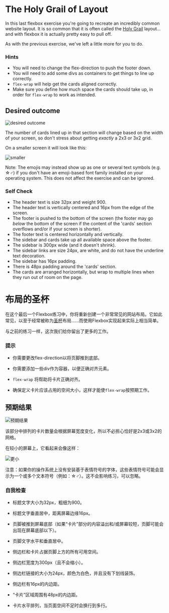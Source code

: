 # The Holy Grail of Layout

In this last flexbox exercise you're going to recreate an incredibly common website layout. It is so common that it is often called the [Holy Grail](https://www.google.com/search?q=holy+grail+layout&tbm=isch&sclient=img) layout... and with flexbox it is actually pretty easy to pull off.

As with the previous exercise, we've left a little more for you to do.

### Hints
- You will need to change the flex-direction to push the footer down.
- You will need to add some divs as containers to get things to line up correctly.
- `flex-wrap` will help get the cards aligned correctly.
-  Make sure you define how much space the cards should take up, in order for `flex-wrap` to work as intended.

## Desired outcome

![desired outcome](./desired-outcome.png)

The number of cards lined up in that section will change based on the width of your screen, so don't stress about getting _exactly_ a 2x3 or 3x2 grid.

On a smaller screen it will look like this:

![smaller](./desired-outcome-smaller.png)

Note: The emojis may instead show up as one or several text symbols (e.g. &#9734;&#9794;) if you don't have an emoji-based font family installed on your operating system. This does not affect the exercise and can be ignored.

### Self Check
- The header text is size 32px and weight 900.
- The header text is vertically centered and 16px from the edge of the screen.
- The footer is pushed to the bottom of the screen (the footer may go _below_ the bottom of the screen if the content of the 'cards' section overflows and/or if your screen is shorter).
- The footer text is centered horizontally and vertically.
- The sidebar and cards take up all available space above the footer.
- The sidebar is 300px wide (and it doesn't shrink).
- The sidebar links are size 24px, are white, and do not have the underline text decoration.
- The sidebar has 16px padding.
- There is 48px padding around the 'cards' section.
- The cards are arranged horizontally, but wrap to multiple lines when they run out of room on the page.
# 布局的圣杯

在这个最后一个Flexbox练习中，你将重新创建一个非常常见的网站布局。它如此常见，以至于经常被称为[圣杯](https://www.google.com/search?q=holy+grail+layout&tbm=isch&sclient=img)布局……而使用Flexbox实现起来实际上相当简单。

与之前的练习一样，这次我们给你留出了更多的工作。

### 提示

- 你需要更改flex-direction以将页脚推到底部。

- 你需要添加一些div作为容器，以便正确对齐元素。

- `flex-wrap` 将帮助将卡片正确对齐。

- 确保定义卡片应该占用的空间大小，这样才能使`flex-wrap`按预期工作。

## 预期结果

![预期结果](./desired-outcome.png)

该部分中排列的卡片数量会根据屏幕宽度变化，所以不必担心恰好是2x3或3x2的网格。

在较小的屏幕上，它看起来会像这样：

![更小](./desired-outcome-smaller.png)

注意：如果你的操作系统上没有安装基于表情符号的字体，这些表情符号可能会显示为一个或多个文本符号（例如：&#9734;&#9794;）。这不会影响练习，可以忽略。

### 自我检查

- 标题文字大小为32px，粗细为900。

- 标题文字垂直居中，距离屏幕边缘16px。

- 页脚被推到屏幕底部（如果“卡片”部分的内容溢出和/或屏幕较短，页脚可能会出现在屏幕底部以下）。

- 页脚文字水平和垂直居中。

- 侧边栏和卡片占据页脚上方的所有可用空间。

- 侧边栏宽度为300px（且不会缩小）。

- 侧边栏链接的大小为24px，颜色为白色，并且没有下划线装饰。

- 侧边栏有16px的内边距。

- “卡片”区域周围有48px的内边距。

- 卡片水平排列，当页面空间不足时会换行到多行。
